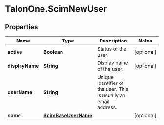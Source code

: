 # TalonOne.ScimNewUser

## Properties

Name | Type | Description | Notes
------------ | ------------- | ------------- | -------------
**active** | **Boolean** | Status of the user. | [optional] 
**displayName** | **String** | Display name of the user. | [optional] 
**userName** | **String** | Unique identifier of the user. This is usually an email address. | 
**name** | [**ScimBaseUserName**](ScimBaseUserName.md) |  | [optional] 


